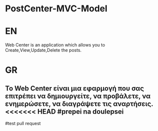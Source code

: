 # PostCenter-MVC-Model
# EN
Web Center is an application which allows you to Create,View,Update,Delete the posts.
# GR
Το Web Center είναι μια εφαρμογή που σας επιτρέπει να δημιουργείτε, να προβάλετε, να ενημερώσετε, να διαγράψετε τις αναρτήσεις.
<<<<<<< HEAD
#prepei na doulepsei
------
#test pull request
